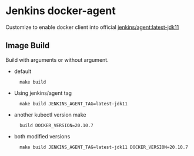 # Jenkins docker-agent
Customize to enable docker client into official [ jenkins/agent:latest-jdk11 ](https://hub.docker.com/r/jenkins/agent/)

## Image Build

Build with arguments or without argument.
- default 
        
        make build
- Using jenkins/agent tag 
        
        make build JENKINS_AGENT_TAG=latest-jdk11
- another kubectl version make 
        
        build DOCKER_VERSION=20.10.7
- both modified versions 
        
        make build JENKINS_AGENT_TAG=latest-jdk11 DOCKER_VERSION=20.10.7
